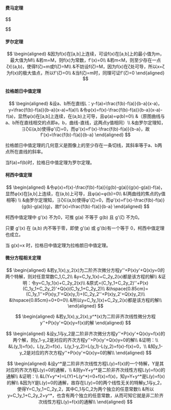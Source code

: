 #### 费马定理

$$

$$

#### 罗尔定理

$$
\begin{aligned}
&因为f(x)在[a,b]上连续，可设f(x)在[a,b]上的最小值为m，最大值为M\\
&若m=M，则f(x)为常数，f'(x)=0\\
&若m<M，则至少存在一点ζ∈(a,b)，使得f(ζ)=m或f(ζ)=M\\
&不妨设f(ζ)=M，因为f(x)在ζ处可导，所以x=ζ为f(x)的极大值点，所以f'(ζ)=0\\
&当f(ζ)=m时，同理可证f'(ζ)=0
\end{aligned}
$$

#### 拉格朗日中值定理

$$
\begin{aligned}
&设a、b所在直线L：y-f(a)=\frac{f(b)-f(a)}{b-a}(x-a)，y=\frac{f(b)-f(a)}{b-a}(x-a)+f(a)\\
&令φ(x)=f(x)-\frac{f(b)-f(a)}{b-a}(x-a)-f(a)，显然φ(x)在[a,b]上连续，在(a,b)上可导，且φ(a)=φ(b)=0\\
&（原图曲线与a、b所在直线相交的点即a，b，曲线-直线，这两点y值相同）\\
&由罗尔定理知，∃ζ∈(a,b)使得φ'(ζ)=0，而φ'(x)=f'(x)-\frac{f(b)-f(a)}{b-a}，故f'(x)=\frac{f(b)-f(a)}{b-a}
\end{aligned}
$$

拉格朗日中值定理的几何意义是图像上的至少存在一条切线，其斜率等于a、b两点所在直线的斜率。

当f(a)=f(b)时，拉格日中值定理为罗尔定理。

#### 柯西中值定理

$$
\begin{aligned}
&令φ(x)=f(x)-\frac{f(b)-f(a)}{g(b)-g(a)}(g(x)-g(a))-f(a)，显然φ(x)在[a,b]上连续，在(a,b)上可导，且φ(a)=φ(b)=0\\
&(两曲线的焦点的y值相等) \\
&由罗尔定理知，∃ζ∈(a,b)使得φ'(ζ)=0，而φ'(x)=f'(x)-\frac{f(b)-f(a)}{g(b)-g(a)}(g)，故f'(x)=\frac{f(b)-f(a)}{b-a}
\end{aligned}
$$

柯西中值定理中 g'(x) 不为0，可推 g(a) 不等于 g(b) 且 g'(ζ) 不为0。

只要 g'(x) 在 (a,b) 内不等于零，即使 g'(a) 或 g'(b)有一个等于 0，柯西中值定理也成立。

当 g(x)=x 时，拉格日中值定理为拉格朗日中值定理。

#### 微分方程相关定理

$$
\begin{aligned}
&若y_1(x),y_2(x)为二阶齐次微分方程y''+P(x)y'+Q(x)y=0的两个特解，则对任意常数C_1,C_2\\
&y=C_1y_1(x)+C_2y_2(x)都是该方程的解\\
&证明：令y=C_1y_1(x)+C_2y_2(x)\\
&原式=(C_1y_1+C_2y_2)''+P(x)(C_1y_1+C_2y_2)'+Q(x)(C_1y_1+C_2y_2)\\
&\hspace{0.85cm}=(C_1y_1''+P(x)y_1'+Q(x)y_1)+(C_2y_2''+P(x)y_2'+Q(x)y_2)\\
&\hspace{0.85cm}=0+0=0\\
&所以y=C_1y_1(x)+C_2y_2(x)都是该方程的解\\
\end{aligned}
$$

$$
\begin{aligned}
&若y_1(x),y_2(x),y^*(x)为二阶非齐次线性微分方程y''+P(x)y'+Q(x)y=f(x)的解
\end{aligned}
$$

$$
\begin{aligned}
&设y_1与y_2是二阶非齐次微分方程y''+P(x)y'+Q(x)y=f(x)的两个解，则y_1-y_2是对应的齐次方程y''+P(x)y'+Q(x)y=0的解\\
&证明：\\
&L(y_1)=f(x)，L(y_2)=f(x)，L(y_1-y_2)=L(y_1)-L(y_2)=f(x)-f(x)=0，\\
&知y_1-y_2是对应的齐次方程y''+P(x)y'+Q(x)y=0的解\\
\end{aligned}
$$

$$
\begin{aligned}
&设y^*是二阶非齐次线性方程L(y)=f(x)的一个特解，Y是其对应的齐次方程L(y)=0的通解，\\
&则y=Y+y^*是二阶非齐次线性方程L(y)=f(x)的通解\\
&证明：\\
&L(Y+y^*)=L(Y)+L(y^*)=0+f(x)=f(x)，知y=Y+y^*是L(y)=f(x)的解\\
&因为Y是L(y)=0的通解，故存在L(y)=0的两个线性无关的特解y_1与y_2，使得Y=C_1y_1+C_2y_2，其中C_1与C_2为两个独立的任意常数\\
&所以y=C_1y_1+C_2y_2+y^*，也含有两个独立的任意常数，从而可知它就是非二阶齐次线性方程L(y)=f(x)的通解\\
\end{aligned}
$$


